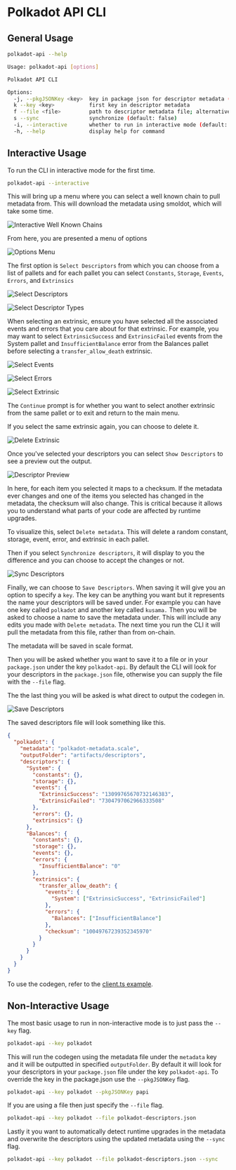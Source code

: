 # Polkadot API CLI

## General Usage

```sh
polkadot-api --help
```

```sh
Usage: polkadot-api [options]

Polkadot API CLI

Options:
  -j, --pkgJSONKey <key>  key in package json for descriptor metadata (default: "polkadot-api")
  k --key <key>           first key in descriptor metadata
  f --file <file>         path to descriptor metadata file; alternative to package json
  s --sync                synchronize (default: false)
  -i, --interactive       whether to run in interactive mode (default: false)
  -h, --help              display help for command
```

## Interactive Usage

To run the CLI in interactive mode for the first time.

```sh
polkadot-api --interactive
```

This will bring up a menu where you can select a well known chain to pull metadata
from. This will download the metadata using smoldot, which will take some time.

![Interactive Well Known Chains](./img/interactive-wellknown-chains.png)

From here, you are presented a menu of options

![Options Menu](./img/options-menu.png)

The first option is `Select Descriptors` from which you can choose from a list of
pallets and for each pallet you can select `Constants`, `Storage`, `Events`,
`Errors`, and `Extrinsics`

![Select Descriptors](./img/select-descriptors.png)

![Select Descriptor Types](./img/select-descriptor-types.png)

When selecting an extrinsic, ensure you have selected all the associated events
and errors that you care about for that extrinsic. For example, you may want
to select `ExtrinsicSuccess` and `ExtrinsicFailed` events from the System pallet
and `InsufficientBalance` error from the Balances pallet before selecting a
`transfer_allow_death` extrinsic.

![Select Events](./img/select-events.png)

![Select Errors](./img/select-errors.png)

![Select Extrinsic](./img/select-extrinsic.png)

The `Continue` prompt is for whether you want to select another extrinsic from
the same pallet or to exit and return to the main menu.

If you select the same extrinsic again, you can choose to delete it.

![Delete Extrinsic](./img/delete-extrinsic.png)

Once you've selected your descriptors you can select `Show Descriptors` to see
a preview out the output.

![Descriptor Preview](./img/descriptor-preview.png)

In here, for each item you selected it maps to a checksum. If the metadata ever
changes and one of the items you selected has changed in the metadata, the
checksum will also change. This is critical because it allows you
to understand what parts of your code are affected by runtime upgrades.

To visualize this, select `Delete metadata`. This will delete a random constant,
storage, event, error, and extrinsic in each pallet.

Then if you select `Synchronize descriptors`, it will display to you the difference
and you can choose to accept the changes or not.

![Sync Descriptors](./img/sync-descriptors.png)

Finally, we can choose to `Save Descriptors`. When saving it will give you
an option to specify a `key`. The key can be anything you want but it represents
the name your descriptors will be saved under. For example you can have one
key called `polkadot` and another key called `kusama.` Then you will be asked
to choose a name to save the metadata under. This will include any edits you
made with `Delete metadata`. The next time you run the CLI it will pull the
metadata from this file, rather than from on-chain.

The metadata will be saved in scale format.

Then you will be asked whether you want to save it to a file or in your
`package.json` under the key `polkadot-api`. By default the CLI will look
for your descriptors in the `package.json` file, otherwise you can supply the
file with the `--file` flag.

The the last thing you will be asked is what direct to output the codegen in.

![Save Descriptors](./img/save-descriptors.png)

The saved descriptors file will look something like this.

```json
{
  "polkadot": {
    "metadata": "polkadot-metadata.scale",
    "outputFolder": "artifacts/descriptors",
    "descriptors": {
      "System": {
        "constants": {},
        "storage": {},
        "events": {
          "ExtrinsicSuccess": "13099765670732146383",
          "ExtrinsicFailed": "7304797062966333508"
        },
        "errors": {},
        "extrinsics": {}
      },
      "Balances": {
        "constants": {},
        "storage": {},
        "events": {},
        "errors": {
          "InsufficientBalance": "0"
        },
        "extrinsics": {
          "transfer_allow_death": {
            "events": {
              "System": ["ExtrinsicSuccess", "ExtrinsicFailed"]
            },
            "errors": {
              "Balances": ["InsufficientBalance"]
            },
            "checksum": "10049767239352345970"
          }
        }
      }
    }
  }
}
```

To use the codegen, refer to the [client.ts example](../../experiments/src/client.ts).

## Non-Interactive Usage

The most basic usage to run in non-interactive mode is to just pass the `--key` flag.

```sh
polkadot-api --key polkadot
```

This will run the codegen using the metadata file under the `metadata` key
and it will be outputted in specified `outputFolder`. By default it will
look for your descriptors in your `package.json` file under the key
`polkadot-api`. To override the key in the package.json use the `--pkgJSONKey` flag.

```sh
polkadot-api --key polkadot --pkgJSONKey papi
```

If you are using a file then just specify the `--file` flag.

```sh
polkadot-api --key polkadot --file polkadot-descriptors.json
```

Lastly it you want to automatically detect runtime upgrades in the metadata and
overwrite the descriptors using the updated metadata using the `--sync` flag.

```sh
polkadot-api --key polkadot --file polkadot-descriptors.json --sync
```

